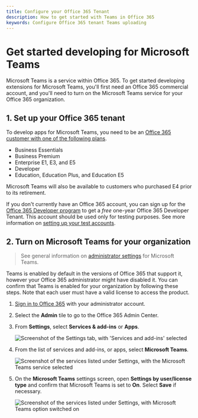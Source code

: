 ```yaml
---
title: Configure your Office 365 Tenant
description: How to get started with Teams in Office 365
keywords: Configure Office 365 tenant Teams uploading
---
```


# Get started developing for Microsoft Teams

Microsoft Teams is a service within Office 365. To get started developing extensions for Microsoft Teams, you'll first need an Office 365 commercial account, and you'll need to turn on the Microsoft Teams service for your Office 365 organization.

## 1. Set up your Office 365 tenant

To develop apps for Microsoft Teams, you need to be an [Office 365 customer with one of the following plans](https://products.office.com/en-us/business/compare-more-office-365-for-business-plans).

* Business Essentials
* Business Premium
* Enterprise E1, E3, and E5
* Developer
* Education, Education Plus, and Education E5

Microsoft Teams will also be available to customers who purchased E4 prior to its retirement.

If you don't currently have an Office 365 account, you can sign up for the [Office 365 Developer program](https://dev.office.com/devprogram) to get a *free* one-year Office 365 Developer Tenant. This account should be used only for testing purposes.  See more information on [setting up your test accounts](https://support.office.com/en-us/article/Add-users-individually-or-in-bulk-to-Office-365-Admin-Help-1970f7d6-03b5-442f-b385-5880b9c256ec?ui=en-US&rs=en-US&ad=US).

## 2. Turn on Microsoft Teams for your organization

>See general information on [administrator settings](https://support.office.com/article/Administrator-settings-for-Microsoft-Teams-3966a3f5-7e0f-4ea9-a402-41888f455ba2) for Microsoft Teams.

Teams is enabled by default in the versions of Office 365 that support it, however your Office 365 administrator might have disabled it. You can confirm that Teams is enabled for your organization by following these steps. Note that each user must have a valid license to access the product.

1. [Sign in to Office 365](https://portal.office.com) with your administrator account.
2. Select the **Admin** tile to go to the Office 365 Admin Center.
3. From **Settings**, select **Services & add-ins** or **Apps**.

	![Screenshot of the Settings tab, with 'Services and add-ins' selected](~/assets/images/setup_services.png)

4. From the list of services and add-ins, or apps, select **Microsoft Teams**.
 
	![Screenshot of the services listed under Settings, with the Microsoft Teams service selected](~/assets/images/setup_select_teams.png)

5. On the **Microsoft Teams** settings screen, open **Settings by user/license type** and confirm that Microsoft Teams is set to **On**. Select **Save** if necessary.
 
	![Screenshot of the services listed under Settings, with Microsoft Teams option switched on](~/assets/images/setup/enableteamsandapps.png)